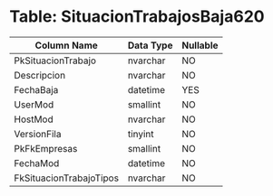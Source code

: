# Table: SituacionTrabajosBaja620

| Column Name | Data Type | Nullable |
|-------------|-----------|----------|
| PkSituacionTrabajo | nvarchar | NO |
| Descripcion | nvarchar | NO |
| FechaBaja | datetime | YES |
| UserMod | smallint | NO |
| HostMod | nvarchar | NO |
| VersionFila | tinyint | NO |
| PkFkEmpresas | smallint | NO |
| FechaMod | datetime | NO |
| FkSituacionTrabajoTipos | nvarchar | NO |
